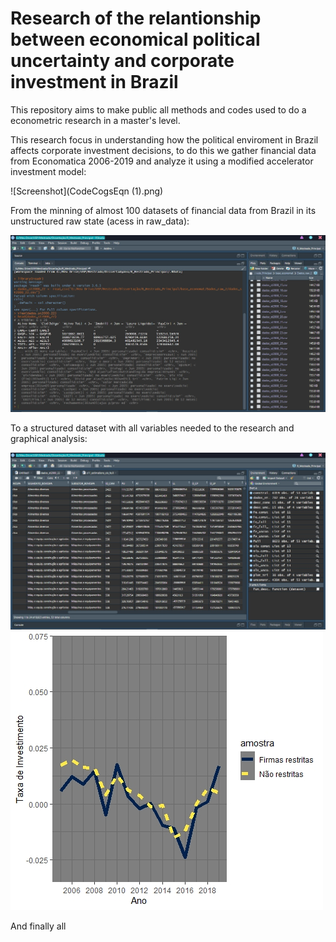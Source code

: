 # Research of the relantionship between economical political uncertainty and corporate investment in Brazil


This repository aims to make public all methods and codes used to do a econometric research in a master's level.

This research focus in understanding how the political enviroment in Brazil affects corporate investment decisions, to do this we gather financial data from Economatica 2006-2019 and analyze it using a modified accelerator investment model:

![Screenshot](CodeCogsEqn (1).png)

From the minning of almost 100 datasets of financial data from Brazil in its unstructured raw state (acess in raw_data):

![Screenshot](raw_state.jpg)

To a structured dataset with all variables needed to the research and graphical analysis:

![Screenshot](clean_state.jpg)
![Screenshot](Rplot.jpeg)


And finally all 
